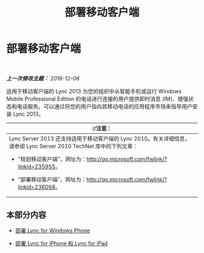 ﻿---
title: 部署移动客户端
TOCTitle: 部署移动客户端
ms:assetid: f6e237f8-f38c-4812-8fd8-c5202e7c4045
ms:mtpsurl: https://technet.microsoft.com/zh-cn/library/Hh691005(v=OCS.15)
ms:contentKeyID: 49314772
ms.date: 12/10/2016
mtps_version: v=OCS.15
ms.translationtype: HT
---

# 部署移动客户端

 

_**上一次修改主题：** 2016-12-08_

适用于移动客户端的 Lync 2013 为您的组织中从智能手机或运行 Windows Mobile Professional Edition 的电话进行连接的用户提供即时消息 (IM)、增强状态和电话服务。可以通过将您的用户指向其移动电话的应用程序市场来指导用户安装 Lync 2013。

<table>
<colgroup>
<col style="width: 100%" />
</colgroup>
<thead>
<tr class="header">
<th><img src="images/Dn783119.note(OCS.15).gif" title="note" alt="note" />注意：</th>
</tr>
</thead>
<tbody>
<tr class="odd">
<td>Lync Server 2013 还支持适用于移动客户端的 Lync 2010。有关详细信息，请参阅 Lync Server 2010 TechNet 库中的下列文章：
<ul>
<li><p>“规划移动客户端”，网址为：<a href="http://go.microsoft.com/fwlink/?linkid=235955" class="uri">http://go.microsoft.com/fwlink/?linkid=235955</a>。</p></li>
<li><p>“部署移动客户端”，网址为：<a href="http://go.microsoft.com/fwlink/?linkid=236068" class="uri">http://go.microsoft.com/fwlink/?linkid=236068</a>。</p></li>
</ul></td>
</tr>
</tbody>
</table>


## 本部分内容

  - [部署 Lync for Windows Phone](lync-server-2013-deploying-lync-for-windows-phone.md)

  - [部署 Lync for iPhone 和 Lync for iPad](lync-server-2013-deploying-lync-for-iphone-and-ipad.md)

